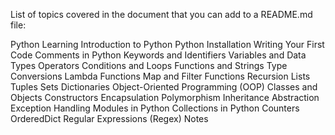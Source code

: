 List of topics covered in the document that you can add to a README.md file:

Python Learning
Introduction to Python
Python Installation
Writing Your First Code
Comments in Python
Keywords and Identifiers
Variables and Data Types
Operators
Conditions and Loops
Functions and Strings
Type Conversions
Lambda Functions
Map and Filter Functions
Recursion
Lists
Tuples
Sets
Dictionaries
Object-Oriented Programming (OOP)
Classes and Objects
Constructors
Encapsulation
Polymorphism
Inheritance
Abstraction
Exception Handling
Modules in Python
Collections in Python
Counters
OrderedDict
Regular Expressions (Regex)
Notes
